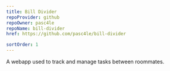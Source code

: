 ```yaml
---
title: Bill Divider
repoProvider: github
repoOwner: pasc4le
repoName: bill-divider
href: https://github.com/pasc4le/bill-divider

sortOrder: 1
---
```


A webapp used to track and manage tasks between roommates.
